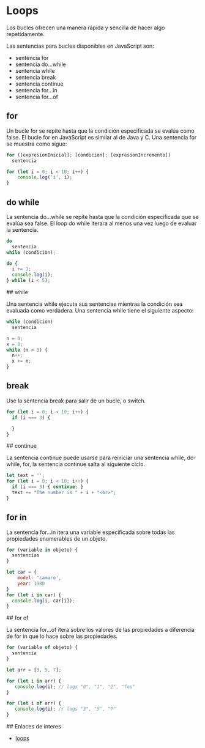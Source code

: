 # Loops

Los bucles ofrecen una manera rápida y sencilla de hacer algo repetidamente.

Las sentencias para bucles disponibles en JavaScript son:

* sentencia for
* sentencia do...while
* sentencia while
* sentencia break
* sentencia continue
* sentencia for...in
* sentencia for...of

## for

Un bucle for se repite hasta que la condición especificada se evalúa como false. El bucle for en JavaScript es similar al de Java y C. Una sentencia for se muestra como sigue:

```javascript
for ([expresionInicial]; [condicion]; [expresionIncremento])
  sentencia

for (let i = 0; i < 10; i++) {
    console.log('i', i);
}  
```

## do while

La sentencia do...while se repite hasta que la condición especificada que se evalúa sea false. El loop do while iterara al menos una vez luego de evaluar la sentencia.

```javascript
do
  sentencia
while (condicion);

do {
  i += 1;
  console.log(i);
} while (i < 5);
```

## while

Una sentencia while ejecuta sus sentencias mientras la condición sea evaluada como verdadera. Una sentencia while tiene el siguiente aspecto:

```javascript
while (condicion)
  sentencia

n = 0;
x = 0;
while (n < 3) {
  n++;
  x += n;
}
```

## break

Use la sentencia break para salir de un bucle, o switch.

```javascript
for (let i = 0; i < 10; i++) {
  if (i === 3) {

  }
}
```

## continue

La sentencia continue puede usarse para reiniciar una sentencia while, do-while, for, la sentencia continue salta al siguiente ciclo.

```javascript
let text = '';
for (let i = 0; i < 10; i++) {
  if (i === 3) { continue; }
  text += "The number is " + i + "<br>";
}
```

## for in

La sentencia for...in itera una variable especificada sobre todas las propiedades enumerables de un objeto. 

```javascript
for (variable in objeto) {
  sentencias
}

let car = {
    model: 'camaro',
    year: 1980
}
for (let i in car) {
  console.log(i, car[i]);
}
```

## for of

La sentencia for...of itera sobre los valores de las propiedades a diferencia de for in que lo hace sobre las propiedades.

```javascript
for (variable of objeto) {
  sentencia
}

let arr = [3, 5, 7];

for (let i in arr) {
   console.log(i); // logs "0", "1", "2", "foo"
}

for (let i of arr) {
   console.log(i); // logs "3", "5", "7"
}
```

## Enlaces de interes

* [loops](https://developer.mozilla.org/es/docs/Web/JavaScript/Guide/Bucles_e_iteraci%C3%B3n)